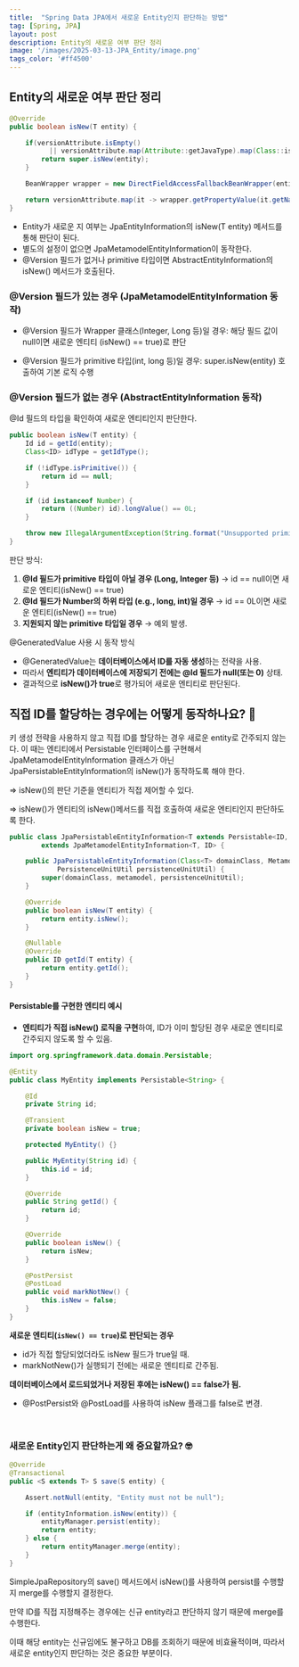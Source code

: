 ```yaml
---
title:  "Spring Data JPA에서 새로운 Entity인지 판단하는 방법"
tag: [Spring, JPA]
layout: post
description: Entity의 새로운 여부 판단 정리
image: '/images/2025-03-13-JPA_Entity/image.png'
tags_color: '#ff4500'
---
```


## Entity의 새로운 여부 판단 정리

```java
@Override
public boolean isNew(T entity) {

    if(versionAttribute.isEmpty()
          || versionAttribute.map(Attribute::getJavaType).map(Class::isPrimitive).orElse(false)) {
        return super.isNew(entity);
    }

    BeanWrapper wrapper = new DirectFieldAccessFallbackBeanWrapper(entity);

    return versionAttribute.map(it -> wrapper.getPropertyValue(it.getName()) == null).orElse(true);
}
```

- Entity가 새로운 지 여부는 JpaEntityInformation의 isNew(T entity) 메서드를 통해 판단이 된다.
- 별도의 설정이 없으면 JpaMetamodelEntityInformation이 동작한다.
- @Version 필드가 없거나 primitive 타입이면 AbstractEntityInformation의 isNew() 메서드가 호출된다.

### **@Version 필드가 있는 경우 (JpaMetamodelEntityInformation 동작)**

- @Version 필드가 Wrapper 클래스(Integer, Long 등)일 경우: 해당 필드 값이 null이면 새로운 엔티티 (isNew() == true)로 판단
  
- @Version 필드가 primitive 타입(int, long 등)일 경우: super.isNew(entity) 호출하여 기본 로직 수행	

###  **@Version 필드가 없는 경우 (AbstractEntityInformation 동작)**

@Id 필드의 타입을 확인하여 새로운 엔티티인지 판단한다.

```java
public boolean isNew(T entity) {
    Id id = getId(entity);
    Class<ID> idType = getIdType();

    if (!idType.isPrimitive()) {
        return id == null;
    }

    if (id instanceof Number) {
        return ((Number) id).longValue() == 0L;
    }

    throw new IllegalArgumentException(String.format("Unsupported primitive id type %s", idType));
}

```

판단 방식:

1. **@Id 필드가 primitive 타입이 아닐 경우 (Long, Integer 등)**
    → id == null이면 새로운 엔티티(isNew() == true)
2. **@Id 필드가 Number의 하위 타입 (e.g., long, int)일 경우**
    → id == 0L이면 새로운 엔티티(isNew() == true)
3. **지원되지 않는 primitive 타입일 경우**
    → 예외 발생.

@GeneratedValue 사용 시 동작 방식

- @GeneratedValue는 **데이터베이스에서 ID를 자동 생성**하는 전략을 사용.
- 따라서 **엔티티가 데이터베이스에 저장되기 전에는 @Id 필드가 null(또는 0)** 상태.
- 결과적으로 **isNew()가 true**로 평가되어 새로운 엔티티로 판단된다.

## 직접 ID를 할당하는 경우에는 어떻게 동작하나요? 🤔

키 생성 전략을 사용하지 않고 직접 ID를 할당하는 경우 새로운 entity로 간주되지 않는다. 이 때는 엔티티에서 Persistable<T> 인터페이스를 구현해서 JpaMetamodelEntityInformation 클래스가 아닌 JpaPersistableEntityInformation의 isNew()가 동작하도록 해야 한다.

=> isNew()의 판단 기준을 엔티티가 직접 제어할 수 있다.

=> isNew()가 엔티티의 isNew()메서드를 직접 호출하여 새로운 엔티티인지 판단하도록 한다.

```java
public class JpaPersistableEntityInformation<T extends Persistable<ID, ID> 
        extends JpaMetamodelEntityInformation<T, ID> {

    public JpaPersistableEntityInformation(Class<T> domainClass, Metamodel metamodel, 
            PersistenceUnitUtil persistenceUnitUtil) {
        super(domainClass, metamodel, persistenceUnitUtil);
    }

    @Override
    public boolean isNew(T entity) {
        return entity.isNew();
    }

    @Nullable
    @Override
    public ID getId(T entity) {
        return entity.getId();
    }
}
```

#### Persistable<T>를 구현한 엔티티 예시

- **엔티티가 직접 isNew() 로직을 구현**하여, ID가 이미 할당된 경우 새로운 엔티티로 간주되지 않도록 할 수 있음.

```java
import org.springframework.data.domain.Persistable;

@Entity
public class MyEntity implements Persistable<String> {

    @Id
    private String id;

    @Transient
    private boolean isNew = true;

    protected MyEntity() {}

    public MyEntity(String id) {
        this.id = id;
    }

    @Override
    public String getId() {
        return id;
    }

    @Override
    public boolean isNew() {
        return isNew;
    }

    @PostPersist
    @PostLoad
    public void markNotNew() {
        this.isNew = false;
    }
}

```

**새로운 엔티티(`isNew() == true`)로 판단되는 경우**

- id가 직접 할당되었더라도 isNew 필드가 true일 때.
- markNotNew()가 실행되기 전에는 새로운 엔티티로 간주됨.

**데이터베이스에서 로드되었거나 저장된 후에는 isNew() == false가 됨.**

- @PostPersist와 @PostLoad를 사용하여 isNew 플래그를 false로 변경.


<br>

### 새로운 Entity인지 판단하는게 왜 중요할까요? 🤓

```java
@Override
@Transactional
public <S extends T> S save(S entity) {

    Assert.notNull(entity, "Entity must not be null");

	if (entityInformation.isNew(entity)) {
		entityManager.persist(entity);
		return entity;
	} else {
		return entityManager.merge(entity);
	}
}
```

SimpleJpaRepository의 save() 메서드에서 isNew()를 사용하여 persist를 수행할지 merge를 수행할지 결정한다. 

만약 ID를 직접 지정해주는 경우에는 신규 entity라고 판단하지 않기 때문에 merge를 수행한다. 

이때 해당 entity는 신규임에도 불구하고 DB를 조회하기 때문에 비효율적이며, 따라서 새로운 entity인지 판단하는 것은 중요한 부분이다.

